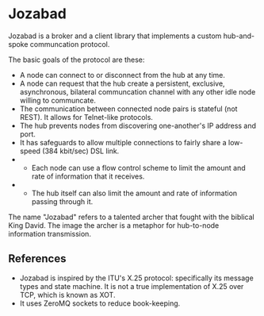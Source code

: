 # Jozabad

Jozabad is a broker and a client library that implements a custom hub-and-spoke communcation protocol.

The basic goals of the protocol are these:

* A node can connect to or disconnect from the hub at any time.
* A node can request that the hub create a persistent, exclusive, asynchronous, bilateral communcation channel with any other idle node willing to communcate.
* The communication between connected node pairs is stateful (not REST).  It allows for Telnet-like protocols.
* The hub prevents nodes from discovering one-another's IP address and port.
* It has safeguards to allow multiple connections to fairly share a low-speed (384 kbit/sec) DSL link.
* * Each node can use a flow control scheme to limit the amount and rate of information that it receives.
* * The hub itself can also limit the amount and rate of information passing through it.

The name "Jozabad" refers to a talented archer that fought with the biblical King David.  The image the archer is a metaphor for hub-to-node information transmission.

## References

* Jozabad is inspired by the ITU's X.25 protocol: specifically its message types and state machine.  It is not a true implementation of X.25 over TCP, which is known as XOT.
* It uses ZeroMQ sockets to reduce book-keeping.
